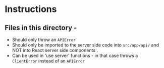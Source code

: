 # Instructions

## Files in this directory -

- Should only throw an `APIError`
- Should only be imported to the server side code into `src/app/api/` and NOT into React server side components .
- Can be used in 'use server' functions - in that case throws a `ClientError` instead of an `APIError`

<!-- TODO: Create a new directory for 'use server' functions -->
